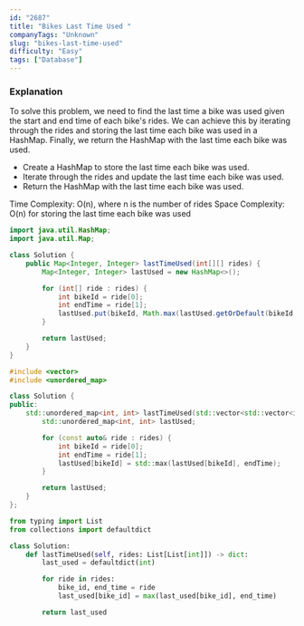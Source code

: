 ```yaml
---
id: "2687"
title: "Bikes Last Time Used "
companyTags: "Unknown"
slug: "bikes-last-time-used"
difficulty: "Easy"
tags: ["Database"]
---
```


### Explanation
To solve this problem, we need to find the last time a bike was used given the start and end time of each bike's rides. We can achieve this by iterating through the rides and storing the last time each bike was used in a HashMap. Finally, we return the HashMap with the last time each bike was used.

- Create a HashMap to store the last time each bike was used.
- Iterate through the rides and update the last time each bike was used.
- Return the HashMap with the last time each bike was used.

Time Complexity: O(n), where n is the number of rides
Space Complexity: O(n) for storing the last time each bike was used
```java
import java.util.HashMap;
import java.util.Map;

class Solution {
    public Map<Integer, Integer> lastTimeUsed(int[][] rides) {
        Map<Integer, Integer> lastUsed = new HashMap<>();

        for (int[] ride : rides) {
            int bikeId = ride[0];
            int endTime = ride[1];
            lastUsed.put(bikeId, Math.max(lastUsed.getOrDefault(bikeId, -1), endTime));
        }

        return lastUsed;
    }
}
```

```cpp
#include <vector>
#include <unordered_map>

class Solution {
public:
    std::unordered_map<int, int> lastTimeUsed(std::vector<std::vector<int>>& rides) {
        std::unordered_map<int, int> lastUsed;

        for (const auto& ride : rides) {
            int bikeId = ride[0];
            int endTime = ride[1];
            lastUsed[bikeId] = std::max(lastUsed[bikeId], endTime);
        }

        return lastUsed;
    }
};
```

```python
from typing import List
from collections import defaultdict

class Solution:
    def lastTimeUsed(self, rides: List[List[int]]) -> dict:
        last_used = defaultdict(int)

        for ride in rides:
            bike_id, end_time = ride
            last_used[bike_id] = max(last_used[bike_id], end_time)

        return last_used
```